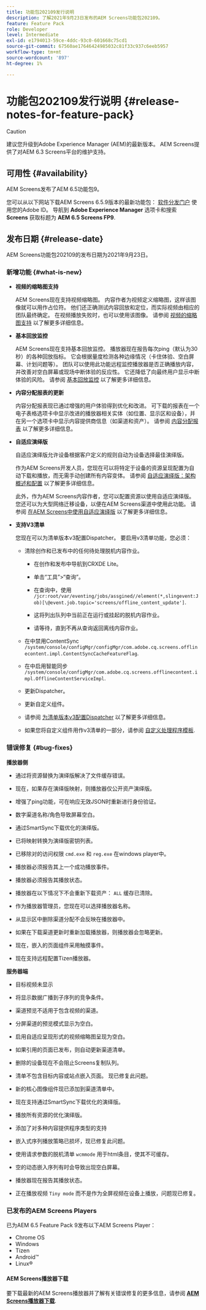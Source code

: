```yaml
---
title: 功能包202109发行说明
description: 了解2021年9月23日发布的AEM Screens功能包202109。
feature: Feature Pack
role: Developer
level: Intermediate
exl-id: e1794013-59ce-4ddc-93c0-601668c75cd1
source-git-commit: 67560ae17646424985032c81f33c937c6eeb5957
workflow-type: tm+mt
source-wordcount: '897'
ht-degree: 1%

---
```


# 功能包202109发行说明 {#release-notes-for-feature-pack}

>[!CAUTION]
>建议您升级到Adobe Experience Manager (AEM)的最新版本。 AEM Screens提供了对AEM 6.3 Screens平台的维护支持。

## 可用性 {#availability}

AEM Screens发布了AEM 6.5功能包9。

您可以从以下网站下载AEM Screens 6.5.9版本的最新功能包： [软件分发门户](https://experience.adobe.com/#/downloads/content/software-distribution/en/aem.html) 使用您的Adobe ID。 导航到 **Adobe Experience Manager** 选项卡和搜索 **Screens** 获取标题为 **AEM 6.5 Screens FP9**.

## 发布日期 {#release-date}

AEM Screens功能包202109的发布日期为2021年9月23日。

### 新增功能 {#what-is-new}

* **视频的缩略图支持**

  AEM Screens现在支持视频缩略图。 内容作者为视频定义缩略图，这样该图像就可以用作占位符。 他们还正确测试内容回放和定位，而实际视频由相应的团队最终确定。 在视频播放失败时，也可以使用该图像。
请参阅 [视频的缩略图支持](/help/user-guide/thumbnail-support.md) 以了解更多详细信息。

* **基本回放监控**

  AEM Screens现在支持基本回放监控。 播放器现在报告每次ping（默认为30秒）的各种回放指标。 它会根据量度检测各种边缘情况（卡住体验、空白屏幕、计划问题等）。 团队可以使用此功能远程监控播放器是否正确播放内容，并改善对空白屏幕或现场中断体验的反应性。 它还降低了向最终用户显示中断体验的风险。
请参阅 [基本回放监控](https://experienceleague.adobe.com/en/docs/experience-manager-screens/user-guide/administering/installing-screens-player#playback-monitoring) 以了解更多详细信息。

* **内容分配报表的更新**

  内容分配报表现已通过增强的用户体验得到优化和改进。 可下载的报表在一个电子表格选项卡中显示改进的播放器相关实体（如位置、显示区和设备），并在另一个选项卡中显示内容提供商信息（如渠道和资产）。
请参阅 [内容分配报表](/help/user-guide/content-assignment-report.md) 以了解更多详细信息。

* **自适应演绎版**

  自适应演绎版允许设备根据客户定义的规则自动为设备选择最佳演绎版。

  作为AEM Screens开发人员，您现在可以将特定于设备的资源呈现配置为自动下载和播放，而无需手动创建所有内容变体。 请参阅 [自适应演绎版：架构概述和配置](/help/user-guide/adaptive-renditions.md) 以了解更多详细信息。

  此外，作为AEM Screens内容作者，您可以配置资源以使用自适应演绎版。 您还可以为大型网络迁移设备，以便在AEM Screens渠道中使用此功能。 请参阅 [在AEM Screens中使用自适应演绎版](/help/user-guide/using-adaptive-renditions.md) 以了解更多详细信息。

* **支持V3清单**

  您现在可以为清单版本v3配置Dispatcher。 要启用v3清单功能，您必须：

   * 清除创作和已发布中的任何待处理脱机内容作业。

      * 在创作和发布中导航到CRXDE Lite。

      * 单击“工具”>“查询”。

      * 在查询中，使用 `/jcr:root/var/eventing/jobs/assgined//element(*,slingevent:Job)[\@event.job.topic='screens/offline_content_update']`.

      * 这将列出队列中当前正在运行或挂起的脱机内容作业。

      * 请等待，直到不再从查询返回离线内容作业。

   * 在中禁用ContentSync `/system/console/configMgr/configMgr/com.adobe.cq.screens.offlinecontent.impl.ContentSyncCacheFeatureFlag`.

   * 在中启用智能同步 `/system/console/configMgr/com.adobe.cq.screens.offlinecontent.impl.OfflineContentServiceImpl`.

   * 更新Dispatcher。

   * 更新自定义组件。


   * 请参阅 [为清单版本v3配置Dispatcher](https://experienceleague.adobe.com/en/docs/experience-manager-screens/user-guide/administering/dispatcher-configurations-aem-screens#configuring-dispatcherv3) 以了解更多详细信息。
   * 如果您将自定义组件用作v3清单的一部分，请参阅 [自定义处理程序模板](https://experienceleague.adobe.com/en/docs/experience-manager-screens/user-guide/developing/developing-custom-component-tutorial-develop#custom-handlers).


### 错误修复 {#bug-fixes}

**播放器侧**

* 通过将资源替换为演绎版解决了文件缓存错误。

* 现在，如果存在演绎版映射，则播放器仅公开资产演绎版。

* 增强了ping功能，可在响应无效JSON时重新进行身份验证。

* 数字渠道名称/角色导致屏幕空白。

* 通过SmartSync下载优化的演绎版。

* 已将映射转换为演绎版密钥列表。

* 已移除对的访问权限 `cmd.exe` 和 `reg.exe` 在windows player中。

* 播放器必须报告其上一个成功播放事件。

* 播放器必须报告其播放状态。

* 播放器在以下情况下不会重新下载资产： `ALL` 缓存已清除。

* 作为播放器管理员，您现在可以选择播放器名称。

* 从显示区中删除渠道分配不会反映在播放器中。

* 如果在下载渠道更新时重新加载播放器，则播放器会忽略更新。

* 现在，嵌入的页面组件采用触摸事件。

* 现在支持远程配置Tizen播放器。

**服务器端**

* 目标视频未显示
* 将显示数据广播到子序列的竞争条件。

* 渠道预览不适用于包含视频的渠道。

* 分屏渠道的预览模式显示为空白。

* 启用自适应呈现形式的视频缩略图呈现为空白。

* 如果引用的页面已发布，则自动更新渠道清单。

* 删除的设备现在不会阻止Screens复制队列。

* 清单不包含目标内容或站点嵌入页面。 现已修复此问题。

* 新的核心图像组件现已添加到渠道清单中。

* 现在支持通过SmartSync下载优化的演绎版。

* 播放所有资源的优化演绎版。

* 添加了对多种内容提供程序类型的支持

* 嵌入式序列播放策略已损坏，现已修复此问题。

* 使用请求参数的脱机清单 `wcmmode` 用于html条目，使其不可缓存。

* 空的动态嵌入序列有时会导致出现空白屏幕。

* 播放器现在报告其播放状态。

* 正在播放视频 `Tiny mode` 而不是作为全屏视频在设备上播放，问题现已修复。

### 已发布的AEM Screens Players

已为AEM 6.5 Feature Pack 9发布以下AEM Screens Player：

* Chrome OS
* Windows
* Tizen
* Android™
* Linux®

#### AEM Screens播放器下载

要下载最新的AEM Screens播放器并了解有关错误修复的更多信息，请参阅 **[AEM Screens播放器下载](https://download.macromedia.com/screens/index.html)**.
